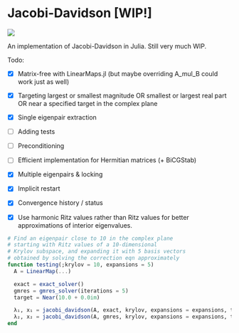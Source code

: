 # Jacobi-Davidson [WIP!]

[![](https://img.shields.io/badge/docs-latest-blue.svg)](https://haampie.github.io/JacobiDavidson.jl/latest)

An implementation of Jacobi-Davidson in Julia. Still very much WIP.

Todo:

 - [x] Matrix-free with LinearMaps.jl (but maybe overriding A_mul_B could work just as well)
 - [x] Targeting largest or smallest magnitude OR smallest or largest real part OR near a specified target in the complex plane
 - [x] Single eigenpair extraction
 - [ ] Adding tests
 - [ ] Preconditioning
 - [ ] Efficient implementation for Hermitian matrices (+ BiCGStab)
 - [x] Multiple eigenpairs & locking
 - [x] Implicit restart
 - [x] Convergence history / status
 - [x] Use harmonic Ritz values rather than Ritz values for better approximations of interior eigenvalues.


```julia
# Find an eigenpair close to 10 in the complex plane
# starting with Ritz values of a 10-dimensional
# Krylov subspace, and expanding it with 5 basis vectors
# obtained by solving the correction eqn approximately
function testing(;krylov = 10, expansions = 5)
  A = LinearMap(...)

  exact = exact_solver()
  gmres = gmres_solver(iterations = 5)
  target = Near(10.0 + 0.0im)

  λ₁, x₁ = jacobi_davidson(A, exact, krylov, expansions = expansions, target = target)
  λ₂, x₂ = jacobi_davidson(A, gmres, krylov, expansions = expansions, target = target)
end
```